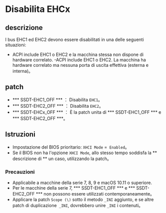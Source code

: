 # Disabilita EHCx

## descrizione

I bus EHC1 ed EHC2 devono essere disabilitati in una delle seguenti situazioni:

- ACPI include EHC1 o EHC2 e la macchina stessa non dispone di hardware correlato.
-ACPI include EHC1 o EHC2. La macchina ha hardware correlato ma nessuna porta di uscita effettiva (esterna e interna)。


## patch

- *** SSDT-EHC1_OFF *** ： Disabilita `EHC1`。
- *** SSDT-EHC2_OFF *** ： Disabilita `EHC2`。
- *** SSDT-EHCx_OFF *** ： È la patch unita di *** SSDT-EHC1_OFF *** e *** SSDT-EHC2_OFF ***。

## Istruzioni

- Impostazione del BIOS prioritario: `XHCI Mode` =` Enabled`。
- Se il BIOS non ha l'opzione `XHCI Mode`, allo stesso tempo soddisfa la ** descrizione di ** un caso, utilizzando la patch。

### Precauzioni

- Applicabile a macchine della serie 7, 8, 9 e macOS 10.11 o superiore.
- Per le macchine della serie 7, *** SSDT-EHC1_OFF *** e *** SSDT-EHC2_OFF *** non possono essere utilizzati contemporaneamente。
- Applicare la patch `Scope (\)` sotto il metodo `_INI` aggiunto, e se altre patch di duplicazione` _INI`, dovrebbero unire `_INI` i contenuti。
